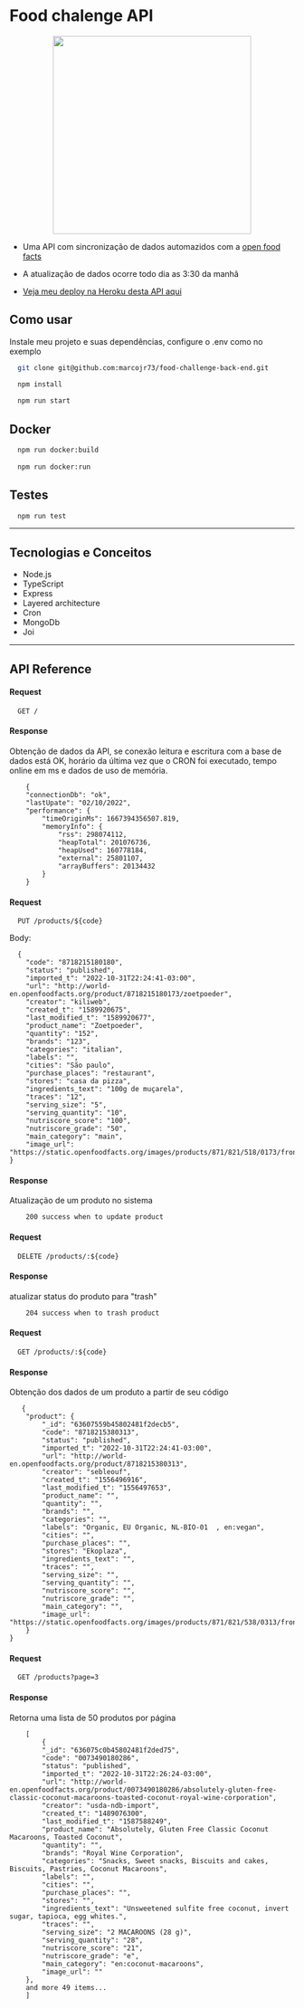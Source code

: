 # Food chalenge API

<p align="center">
   <img width=350 src="https://notion-emojis.s3-us-west-2.amazonaws.com/prod/svg-twitter/1f355.svg"/>
</p>


- Uma API com sincronização de dados automazidos com a [open food facts](https://br.openfoodfacts.org/data)

- A atualização de dados ocorre todo dia as 3:30 da manhã

- [Veja meu deploy na Heroku desta API aqui](https://foodmanager-challenge.herokuapp.com/)



## Como usar


Instale meu projeto e suas dependências, configure o .env como no exemplo

```bash
  git clone git@github.com:marcojr73/food-challenge-back-end.git
```

```bash
  npm install
  
  npm run start
```

## Docker

```bash
  npm run docker:build
  
  npm run docker:run
```


## Testes

```bash
  npm run test
```

***

##	 Tecnologias e Conceitos

- Node.js
- TypeScript
- Express
- Layered architecture
- Cron
- MongoDb
- Joi

***
    
## API Reference

#### Request

```
  GET /
```

#### Response

Obtenção de dados da API, se conexão leitura e escritura com a base de dados está OK, horário da última vez que o CRON foi executado, tempo online em ms e dados de uso de memória.

```
    {
	"connectionDb": "ok",
	"lastUpate": "02/10/2022",
	"performance": {
		"timeOriginMs": 1667394356507.819,
		"memoryInfo": {
			"rss": 298074112,
			"heapTotal": 201076736,
			"heapUsed": 160778184,
			"external": 25801107,
			"arrayBuffers": 20134432
		}
    }

```

#### Request

```
  PUT /products/${code}
```

Body:

```
  {
	"code": "8718215180180",
    "status": "published",
    "imported_t": "2022-10-31T22:24:41-03:00",
    "url": "http://world-en.openfoodfacts.org/product/8718215180173/zoetpoeder",
    "creator": "kiliweb",
    "created_t": "1589920675",
    "last_modified_t": "1589920677",
    "product_name": "Zoetpoeder",
    "quantity": "152",
    "brands": "123",
    "categories": "italian",
    "labels": "",
    "cities": "São paulo",
    "purchase_places": "restaurant",
    "stores": "casa da pizza",
    "ingredients_text": "100g de muçarela",
    "traces": "12",
    "serving_size": "5",
    "serving_quantity": "10",
    "nutriscore_score": "100",
    "nutriscore_grade": "50",
    "main_category": "main",
    "image_url": "https://static.openfoodfacts.org/images/products/871/821/518/0173/front_fr.3.400.jpg"
}
```


#### Response

Atualização de um produto no sistema

```
    200 success when to update product
```


#### Request

```
  DELETE /products/:${code}
```

#### Response


atualizar status do produto para "trash"

```
    204 success when to trash product
```

#### Request

```
  GET /products/:${code}
```

#### Response

Obtenção dos dados de um produto a partir de seu código

```
   {
	"product": {
		"_id": "63607559b45802481f2decb5",
		"code": "8718215380313",
		"status": "published",
		"imported_t": "2022-10-31T22:24:41-03:00",
		"url": "http://world-en.openfoodfacts.org/product/8718215380313",
		"creator": "sebleouf",
		"created_t": "1556496916",
		"last_modified_t": "1556497653",
		"product_name": "",
		"quantity": "",
		"brands": "",
		"categories": "",
		"labels": "Organic, EU Organic, NL-BIO-01  , en:vegan",
		"cities": "",
		"purchase_places": "",
		"stores": "Ekoplaza",
		"ingredients_text": "",
		"traces": "",
		"serving_size": "",
		"serving_quantity": "",
		"nutriscore_score": "",
		"nutriscore_grade": "",
		"main_category": "",
		"image_url": "https://static.openfoodfacts.org/images/products/871/821/538/0313/front_nl.18.400.jpg"
	}
}
```

#### Request

```
  GET /products?page=3
```


#### Response

Retorna uma lista de 50 produtos por página

```
    [
        {
		"_id": "636075c0b45802481f2ded75",
		"code": "0073490180286",
		"status": "published",
		"imported_t": "2022-10-31T22:26:24-03:00",
		"url": "http://world-en.openfoodfacts.org/product/0073490180286/absolutely-gluten-free-classic-coconut-macaroons-toasted-coconut-royal-wine-corporation",
		"creator": "usda-ndb-import",
		"created_t": "1489076300",
		"last_modified_t": "1587588249",
		"product_name": "Absolutely, Gluten Free Classic Coconut Macaroons, Toasted Coconut",
		"quantity": "",
		"brands": "Royal Wine Corporation",
		"categories": "Snacks, Sweet snacks, Biscuits and cakes, Biscuits, Pastries, Coconut Macaroons",
		"labels": "",
		"cities": "",
		"purchase_places": "",
		"stores": "",
		"ingredients_text": "Unsweetened sulfite free coconut, invert sugar, tapioca, egg whites.",
		"traces": "",
		"serving_size": "2 MACAROONS (28 g)",
		"serving_quantity": "28",
		"nutriscore_score": "21",
		"nutriscore_grade": "e",
		"main_category": "en:coconut-macaroons",
		"image_url": ""
	},
    and more 49 items...
    ]
```

